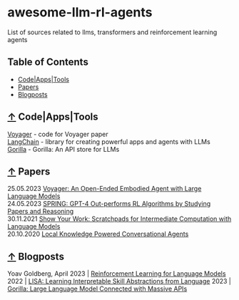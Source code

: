 # awesome-llm-rl-agents
List of sources related to llms, transformers and reinforcement learning agents

## Table of Contents

 - [Code|Apps|Tools](#-code-apps-tools)
 - [Papers](#-papers)
 - [Blogposts](#-miscellaneous)

## [↑](#table-of-contents) Code|Apps|Tools

[Voyager](https://github.com/MineDojo/Voyager) - code for Voyager paper  
[LangChain](https://github.com/hwchase17/langchain) - library for creating powerful apps and agents with LLMs  
[Gorilla](https://github.com/ShishirPatil/gorilla) - Gorilla: An API store for LLMs

## [↑](#table-of-contents) Papers

25.05.2023 [Voyager: An Open-Ended Embodied Agent with Large Language Models](https://arxiv.org/abs/2305.16291)  
24.05.2023 [SPRING: GPT-4 Out-performs RL Algorithms by Studying Papers and Reasoning](https://arxiv.org/pdf/2305.15486.pdf)  
30.11.2021 [Show Your Work: Scratchpads for Intermediate Computation with Language Models](https://arxiv.org/abs/2112.00114)  
20.10.2020 [Local Knowledge Powered Conversational Agents](https://arxiv.org/abs/2010.10150)
## [↑](#table-of-contents) Blogposts

  Yoav Goldberg, April 2023 | [Reinforcement Learning for Language Models](https://gist.github.com/yoavg/6bff0fecd65950898eba1bb321cfbd81)  
  2022 | [LISA: Learning Interpretable Skill Abstractions from Language](https://div99.github.io/LISA/)
  2023 | [Gorilla: Large Language Model Connected with Massive APIs](https://shishirpatil.github.io/gorilla/)
